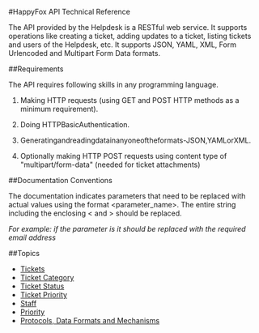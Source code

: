 
#HappyFox API Technical Reference

The API provided by the Helpdesk is a RESTful web service. It supports operations like creating a ticket, adding updates to a ticket, listing tickets and users of the Helpdesk, etc. It supports JSON, YAML, XML, Form Urlencoded and Multipart Form Data formats.

##Requirements

The API requires following skills in any programming language.
1. Making HTTP requests (using GET and POST HTTP methods as a minimum requirement).2. Doing HTTPBasicAuthentication.3. Generatingandreadingdatainanyoneoftheformats-JSON,YAMLorXML.4. Optionally making HTTP POST requests using content type of "multipart/form-data" (needed for ticket attachments)

##Documentation Conventions
The documentation indicates parameters that need to be replaced with actual values using the format <parameter_name>. The entire string including the enclosing < and > should be replaced.
*For example: if the parameter is <email> it should be replaced with the required email address*
##Topics
* [Tickets](sections/tickets.md)* [Ticket Category](sections/category.md)* [Ticket Status](sections/status.md)* [Ticket Priority](sections/priority.md)* [Staff](sections/staff.md)* [Priority](sections/priority.md)* [Protocols, Data Formats and Mechanisms](sections/protocols.md)

